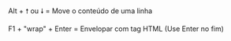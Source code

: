 Alt + &#129045; ou &#129047; = Move o conteúdo de uma linha

F1 + "wrap" + Enter = Envelopar com tag HTML (Use Enter no fim)

